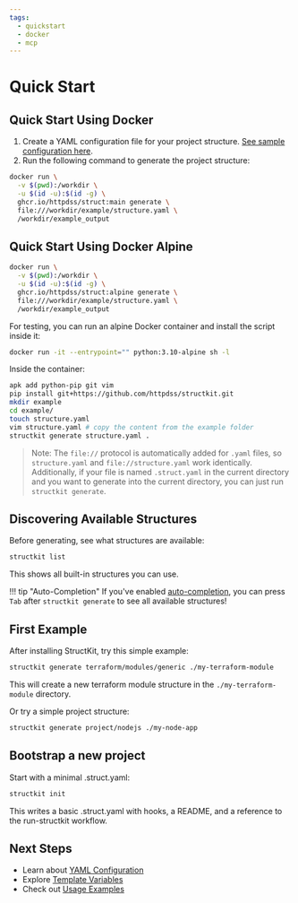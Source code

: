 ```yaml
---
tags:
  - quickstart
  - docker
  - mcp
---
```


# Quick Start

## Quick Start Using Docker

1. Create a YAML configuration file for your project structure. [See sample configuration here](https://github.com/httpdss/structkit/blob/main/example/structure.yaml).
2. Run the following command to generate the project structure:

```sh
docker run \
  -v $(pwd):/workdir \
  -u $(id -u):$(id -g) \
  ghcr.io/httpdss/struct:main generate \
  file:///workdir/example/structure.yaml \
  /workdir/example_output
```

## Quick Start Using Docker Alpine

```sh
docker run \
  -v $(pwd):/workdir \
  -u $(id -u):$(id -g) \
  ghcr.io/httpdss/struct:alpine generate \
  file:///workdir/example/structure.yaml \
  /workdir/example_output
```

For testing, you can run an alpine Docker container and install the script inside it:

```sh
docker run -it --entrypoint="" python:3.10-alpine sh -l
```

Inside the container:

```sh
apk add python-pip git vim
pip install git+https://github.com/httpdss/structkit.git
mkdir example
cd example/
touch structure.yaml
vim structure.yaml # copy the content from the example folder
structkit generate structure.yaml .
```

> Note: The `file://` protocol is automatically added for `.yaml` files, so `structure.yaml` and `file://structure.yaml` work identically. Additionally, if your file is named `.struct.yaml` in the current directory and you want to generate into the current directory, you can just run `structkit generate`.

## Discovering Available Structures

Before generating, see what structures are available:

```sh
structkit list
```

This shows all built-in structures you can use.

!!! tip "Auto-Completion"
    If you've enabled [auto-completion](completion.md), you can press `Tab` after `structkit generate` to see all available structures!

## First Example

After installing StructKit, try this simple example:

```sh
structkit generate terraform/modules/generic ./my-terraform-module
```

This will create a new terraform module structure in the `./my-terraform-module` directory.

Or try a simple project structure:

```sh
structkit generate project/nodejs ./my-node-app
```

## Bootstrap a new project

Start with a minimal .struct.yaml:

```sh
structkit init
```

This writes a basic .struct.yaml with hooks, a README, and a reference to the run-structkit workflow.

## Next Steps

- Learn about [YAML Configuration](configuration.md)
- Explore [Template Variables](template-variables.md)
- Check out [Usage Examples](usage.md)
